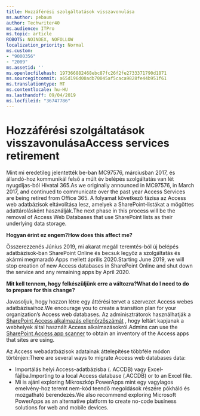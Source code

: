 ```yaml
---
title: Hozzáférési szolgáltatások visszavonulása
ms.author: pebaum
author: Techwriter40
ms.audience: ITPro
ms.topic: article
ROBOTS: NOINDEX, NOFOLLOW
localization_priority: Normal
ms.custom:
- "9000356"
- "2009"
ms.assetid: ''
ms.openlocfilehash: 197366882468ebc87fc26f2fe2733371790d1871
ms.sourcegitcommit: a65d196d00adb70045af5caca9828fe44b951f61
ms.translationtype: MT
ms.contentlocale: hu-HU
ms.lasthandoff: 09/04/2019
ms.locfileid: "36747786"
---
```

# <a name="access-services-retirement"></a><span data-ttu-id="9b64e-102">Hozzáférési szolgáltatások visszavonulása</span><span class="sxs-lookup"><span data-stu-id="9b64e-102">Access services retirement</span></span>

<span data-ttu-id="9b64e-103">Mint mi eredetileg jelentették be-ban MC97576, márciusban 2017, és állandó-hoz kommunikál felső a múlt év belépés szolgáltatás van lét nyugdíjas-ból Hivatal 365.</span><span class="sxs-lookup"><span data-stu-id="9b64e-103">As we originally announced in MC97576, in March 2017, and continued to communicate over the past year Access Services are being retired from Office 365.</span></span> <span data-ttu-id="9b64e-104">A folyamat következő fázisa az Access web adatbázisok eltávolítása lesz, amelyek a SharePoint-listákat a mögöttes adattárolásként használják.</span><span class="sxs-lookup"><span data-stu-id="9b64e-104">The next phase in this process will be the removal of Access Web Databases that use SharePoint lists as their underlying data storage.</span></span>

<span data-ttu-id="9b64e-105">**Hogyan érint ez engem?**</span><span class="sxs-lookup"><span data-stu-id="9b64e-105">**How does this affect me?**</span></span>

<span data-ttu-id="9b64e-106">Összerezzenés Június 2019, mi akarat megáll teremtés-ból új belépés adatbázisok-ban SharePoint Online és becsuk legyőz a szolgáltatás és akármi megmaradó Apps mellett április 2020.</span><span class="sxs-lookup"><span data-stu-id="9b64e-106">Starting June 2019, we will stop creation of new Access databases in SharePoint Online and shut down the service and any remaining apps by April 2020.</span></span>

<span data-ttu-id="9b64e-107">**Mit kell tennem, hogy felkészüljünk erre a változra?**</span><span class="sxs-lookup"><span data-stu-id="9b64e-107">**What do I need to do to prepare for this change?**</span></span>

<span data-ttu-id="9b64e-108">Javasoljuk, hogy hozzon létre egy áttérési tervet a szervezet Access webes adatbázisaihoz.</span><span class="sxs-lookup"><span data-stu-id="9b64e-108">We encourage you to create a transition plan for your organization’s Access web databases.</span></span> <span data-ttu-id="9b64e-109">Az adminisztrátorok használhatják a [SharePoint Access alkalmazás ellenőrzőszámát](https://github.com/SharePoint/PnP-Tools/tree/master/Solutions/SharePoint.AccessApp.Scanner) , hogy leltárt kapjanak a webhelyek által használt Access alkalmazásokról.</span><span class="sxs-lookup"><span data-stu-id="9b64e-109">Admins can use the [SharePoint Access app scanner](https://github.com/SharePoint/PnP-Tools/tree/master/Solutions/SharePoint.AccessApp.Scanner) to obtain an inventory of the Access apps that sites are using.</span></span>

<span data-ttu-id="9b64e-110">Az Access webadatbázisok adatainak áttelepítése többféle módon történjen:</span><span class="sxs-lookup"><span data-stu-id="9b64e-110">There are several ways to migrate Access web databases data:</span></span>

- <span data-ttu-id="9b64e-111">Importálás helyi Access-adatbázisba (. ACCDB) vagy Excel-fájlba.</span><span class="sxs-lookup"><span data-stu-id="9b64e-111">Importing to a local Access database (.ACCDB) or to an Excel file.</span></span>
- <span data-ttu-id="9b64e-112">Mi is ajánl exploring Mikroszkóp PowerApps mint egy vagylagos emelvény-hoz teremt nem-kód teendő megoldások részére pókháló és mozgatható berendezés.</span><span class="sxs-lookup"><span data-stu-id="9b64e-112">We also recommend exploring Microsoft PowerApps as an alternative platform to create no-code business solutions for web and mobile devices.</span></span>